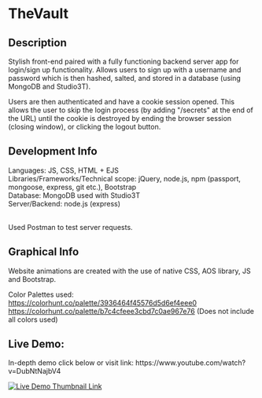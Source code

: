 # TheVault

<h2> Description </h2>
Stylish front-end paired with a fully functioning backend server app for login/sign up functionality.
Allows users to sign up with a username and password which is then hashed, salted, and stored in a database (using MongoDB and Studio3T).


Users are then authenticated and have a cookie session opened. This allows the user to skip the login process (by adding "/secrets" at the end of the URL) until the cookie is destroyed
by ending the browser session (closing window), or clicking the logout button. 


<h2>Development Info</h2>
Languages: JS, CSS, HTML + EJS <br>
Libraries/Frameworks/Technical scope: jQuery, node.js, npm (passport, mongoose, express, git etc.), Bootstrap<br>
Database: MongoDB used with Studio3T <br>
Server/Backend: node.js (express) <br>
<br>

Used Postman to test server requests.

<h2>Graphical Info</h2>

Website animations are created with the use of native CSS, AOS library, JS and Bootstrap. <br>

Color Palettes used: <br>
https://colorhunt.co/palette/3936464f45576d5d6ef4eee0  <br>
https://colorhunt.co/palette/b7c4cfeee3cbd7c0ae967e76
(Does not include all colors used)

<h2>Live Demo:</h2>
In-depth demo click below or visit link: https://www.youtube.com/watch?v=DubNtNajbV4 <br>

[![Live Demo Thumbnail Link](https://img.youtube.com/vi/DubNtNajbV4/0.jpg)](https://www.youtube.com/watch?v=DubNtNajbV4)
